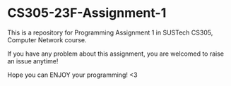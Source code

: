 # CS305-23F-Assignment-1
This is a repository for Programming Assignment 1 in SUSTech CS305, Computer Network course.

If you have any problem about this assignment, you are welcomed to raise an issue anytime!

Hope you can ENJOY your programming! <3
